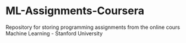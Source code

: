 # ML-Assignments-Coursera
Repository for storing programming assignments from the online cours Machine Learning - Stanford University
